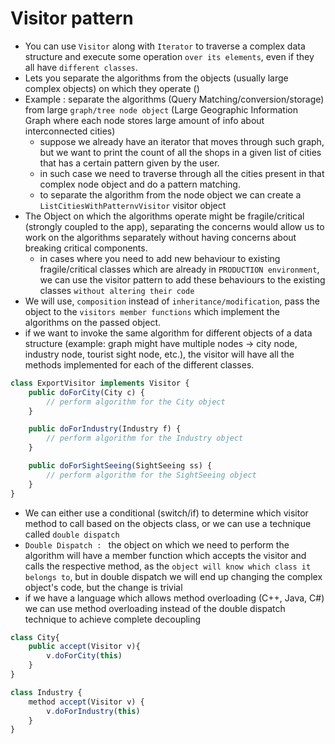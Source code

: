 # Visitor pattern
- You can use `Visitor` along with `Iterator` to traverse a complex data structure and execute some operation `over its elements`, even if they all have `different classes`.
- Lets you separate the algorithms from the objects (usually large complex objects) on which they operate ()
- Example : separate the algorithms (Query Matching/conversion/storage) from large `graph/tree node object` (Large Geographic Information Graph where each node stores large amount of info about interconnected cities)
    - suppose we already have an iterator that moves through such graph, but we want to print the count of all the shops in a given list of cities that has a certain pattern given by the user.
    - in such case we need to traverse through all the cities present in that complex node object and do a pattern matching.
    - to separate the algorithm from the node object we can create a `ListCitiesWithPatternvVisitor` visitor object
- The Object on which the algorithms operate might be fragile/critical (strongly coupled to the app), separating the concerns would allow us to work on the algorithms separately without having concerns about breaking critical components.
    - in cases where you need to add new behaviour to existing fragile/critical classes which are already in `PRODUCTION environment`, we can use the visitor pattern to add these behaviours to the existing classes `without altering their code`
- We will use, `composition` instead of `inheritance/modification`, pass the object to the `visitors member functions` which implement the algorithms on the passed object.
- if we want to invoke the same algorithm for different objects of a data structure (example: graph might have multiple nodes -> city node, industry node, tourist sight node, etc.), the visitor will have all the methods implemented for each of the different classes.

``` typescript
class ExportVisitor implements Visitor {
    public doForCity(City c) { 
        // perform algorithm for the City object 
    }

    public doForIndustry(Industry f) { 
        // perform algorithm for the Industry object 
    }

    public doForSightSeeing(SightSeeing ss) { 
        // perform algorithm for the SightSeeing object 
    }
}
```
- We can either use a conditional (switch/if) to determine which visitor method to call based on the objects class, or we can use a technique called `double dispatch`
- `Double Dispatch : ` the object on which we need to perform the algorithm will have a member function which accepts the visitor and calls the respective method, as the `object will know which class it belongs to`, but in double dispatch we will end up changing the complex object's code, but the change is trivial
- if we have a language which allows method overloading (C++, Java, C#) we can use method overloading instead of the double dispatch technique to achieve complete decoupling

``` typescript
class City{
    public accept(Visitor v){
        v.doForCity(this)
    }
}

class Industry {
    method accept(Visitor v) {
        v.doForIndustry(this)
    }
}

```
